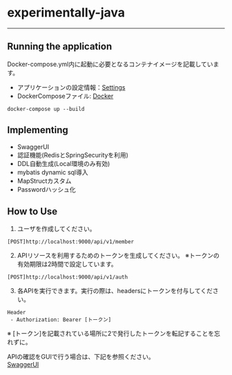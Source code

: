 # experimentally-java

---

## Running the application

Docker-compose.yml内に起動に必要となるコンテナイメージを記載しています。

- アプリケーションの設定情報：[Settings](src/main/resources/application-prod.yaml)
- DockerComposeファイル: [Docker](./docker-compose.yaml)

```shell
docker-compose up --build
```

## Implementing

- SwaggerUI
- 認証機能(RedisとSpringSecurityを利用)
- DDL自動生成(Local環境のみ有効)
- mybatis dynamic sql導入
- MapStructカスタム
- Passwordハッシュ化

## How to Use

1. ユーザを作成してください。

```
[POST]http://localhost:9000/api/v1/member
```

2. APIリソースを利用するためのトークンを生成してください。
   ※トークンの有効期限は2時間で設定しています。

```
[POST]http://localhost:9000/api/v1/auth
```

3. 各APIを実行できます。実行の際は、headersにトークンを付与してください。

```
Header    
 - Authorization: Bearer [トークン]
```

※ [トークン]を記載されている場所に2で発行したトークンを転記することを忘れずに。

APIの確認をGUIで行う場合は、下記を参照ください。  
[SwaggerUI](http://localhost:9000/swagger-ui/index.html#/)